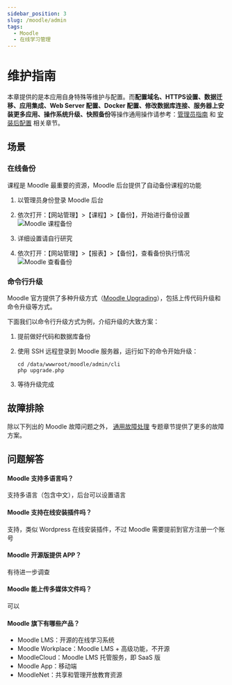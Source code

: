 ```yaml
---
sidebar_position: 3
slug: /moodle/admin
tags:
  - Moodle
  - 在线学习管理
---
```


# 维护指南

本章提供的是本应用自身特殊等维护与配置。而**配置域名、HTTPS设置、数据迁移、应用集成、Web Server 配置、Docker 配置、修改数据库连接、服务器上安装更多应用、操作系统升级、快照备份**等操作通用操作请参考：[管理员指南](../administrator) 和 [安装后配置](../install/setup) 相关章节。

## 场景

### 在线备份

课程是 Moodle 最重要的资源，Moodle 后台提供了自动备份课程的功能

1. 以管理员身份登录 Moodle 后台

2. 依次打开：【网站管理】>【课程】>【备份】，开始进行备份设置
  ![Moodle 课程备份](https://libs.websoft9.com/Websoft9/DocsPicture/zh/moodle/moodle-coursebk-websoft9.png)

3. 详细设置请自行研究

4. 依次打开：【网站管理】>【报表】>【备份】，查看备份执行情况
  ![Moodle 查看备份](https://libs.websoft9.com/Websoft9/DocsPicture/zh/moodle/moodle-coursebkrp-websoft9.png)

### 命令行升级

Moodle 官方提供了多种升级方式（[Moodle Upgrading](https://docs.moodle.org/37/en/Upgrading)），包括上传代码升级和命令升级等方式。  

下面我们以命令行升级方式为例，介绍升级的大致方案：

1. 提前做好代码和数据库备份

2. 使用 SSH 远程登录到 Moodle 服务器，运行如下的命令开始升级：
   ```
   cd /data/wwwroot/moodle/admin/cli
   php upgrade.php
   ```

3. 等待升级完成

## 故障排除

除以下列出的 Moodle 故障问题之外， [通用故障处理](../troubleshoot) 专题章节提供了更多的故障方案。 


## 问题解答

#### Moodle 支持多语言吗？

支持多语言（包含中文），后台可以设置语言

#### Moodle 支持在线安装插件吗？

支持，类似 Wordpress 在线安装插件，不过 Moodle 需要提前到官方注册一个账号


#### Moodle 开源版提供 APP？

有待进一步调查

#### Moodle 能上传多媒体文件吗？

可以

#### Moodle 旗下有哪些产品？

* Moodle LMS：开源的在线学习系统
* Moodle Workplace：Moodle LMS + 高级功能，不开源
* MoodleCloud：Moodle LMS 托管服务，即 SaaS 版
* Moodle App：移动端
* MoodleNet：共享和管理开放教育资源